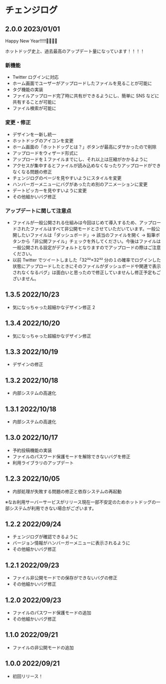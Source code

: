 # チェンジログ

## 2.0.0 2023/01/01

Happy New Year!!!!!🎂🎂🎂🎂

ホットドッグ史上、過去最高のアップデート量になっています！！！！

### 新機能

- Twitter ログインに対応
- ホーム画面でユーザーがアップロードしたファイルを見ることが可能に
- タグ機能の実装
- ファイルアップロード完了時に共有ができるようにし、簡単に SNS などに共有することが可能に
- ファイル検索が可能に

### 変更・修正

- デザインを一新し統一
- ホットドッグのアイコンを変更
- ホーム画面の「ホットドッグとは？」ボタンが最高にダサかったので削除
- アップロードをウィザード形式に
- アップロードを１ファイルまでにし、それ以上は圧縮がかかるように
- アクセスが集中するとファイルが読み込めなくなったりアップロードができなくなる問題の修正
- チェンジログのページを見やすいようにスタイルを変更
- ハンバーガーメニューにバグがあったため別のアニメーションに変更
- デートピッカーを見やすいように変更
- その他細かいバグ修正

### アップデートに関して注意点

- ファイルが一般公開される仕組みは今回はじめて導入するため、アップロードされたファイルはすべて非公開モードとさせていただいています。一般公開したいファイルは「ダッシュボード」→ 該当のファイルを開く → 鉛筆ボタンから「非公開ファイル」チェックを外してください。今後はファイルは一般公開される設定がデフォルトとなりますのでアップロードの際はご注意ください。
- 以前 Twitter でツイートしました「32³²×32³² 分の１の確率でログインした状態にアップロードしたときにそのファイルがダッシュボードや関連で表示されなくなるバグ」は面白いと思ったので修正していませんし修正予定もございません。

## 1.3.5 2022/10/23

- 気になっちゃった超細かなデザイン修正 2

## 1.3.4 2022/10/20

- 気になっちゃった超細かなデザイン修正

## 1.3.3 2022/10/19

- デザインの修正

## 1.3.2 2022/10/18

- 内部システムの高速化

## 1.3.1 2022/10/18

- 内部システムの高速化

## 1.3.0 2022/10/17

- 予約投稿機能の実装
- ファイルのパスワード保護モードを解除できないバグを修正
- 利用ライブラリのアップデート

## 1.2.3 2022/10/05

- 内部処理が失敗する問題の修正と依存システムの再起動

※なお利用サーバーサービスがリリース現在一部不安定のためホットドッグの一部システムが利用できない場合がございます。

## 1.2.2 2022/09/24

- チェンジログが確認できるように
- バージョン情報がハンバーガーメニューに表示されるように
- その他細かいバグ修正

## 1.2.1 2022/09/23

- ファイル非公開モードでの保存ができないバグの修正
- その他細かいバグ修正

## 1.2.0 2022/09/23

- ファイルのパスワード保護モードの追加
- その他細かいバグ修正

## 1.1.0 2022/09/21

- ファイルの非公開モードの追加

## 1.0.0 2022/09/21

- 初回リリース！
